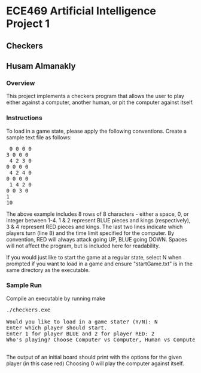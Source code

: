 # ECE469 Artificial Intelligence Project 1
## Checkers
## Husam Almanakly


### Overview
This project implements a checkers program that allows the user to play either
against a computer, another human, or pit the computer against itself. 


### Instructions
To load in a game state, please apply the following conventions. Create a sample
text file as follows:

<pre>
 0 0 0 0
3 0 0 0 
 4 2 3 0
0 0 0 0 
 4 2 4 0
0 0 0 0 
 1 4 2 0 
0 0 3 0 
1 
10
</pre>

The above example includes 8 rows of 8 characters - either a space, 0, or integer
between 1-4. 1 & 2 represent BLUE pieces and kings (respectively), 3 & 4 represent
RED pieces and kings. The last two lines indicate which players turn (line 8) and
the time limit specified for the computer. By convention, RED will always attack going UP,
BLUE going DOWN. Spaces will not affect the program, but is included here for readability.

If you would just like to start the game at a regular state, select N when prompted
if you want to load in a game and ensure "startGame.txt" is in the same directory as the executable.

### Sample Run

Compile an executable by running make

<pre>
./checkers.exe

Would you like to load in a game state? (Y/N): N
Enter which player should start.
Enter 1 for player BLUE and 2 for player RED: 2
Who's playing? Choose Computer vs Computer, Human vs Computer, or Human vs Human (0 / 1 / 2): 0

</pre>

The output of an initial board should print with the options for the given player (in this case red)
Choosing 0 will play the computer against itself.
